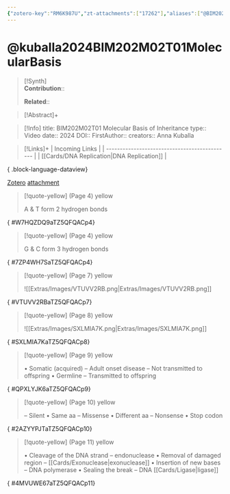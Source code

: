 ```yaml
---
{"zotero-key":"RM6K987U","zt-attachments":["17262"],"aliases":["@BIM202M02T01 Molecular Basis of Inheritance"],"keywords":null,"FirstAuthor":"[[ Anna Kuballa]]","tags":["source/video","Uni/BIM202"],"dg-publish":true,"permalink":"/sources/video/kuballa2024-bim-202-m02-t01-molecular-basis/","dgPassFrontmatter":true}
---
```


# @kuballa2024BIM202M02T01MolecularBasis

>[!Synth]  
>**Contribution**::  
>  
>**Related**:: 
>  

> [!Abstract]+
> 

> [!Info]
> title: BIM202M02T01 Molecular Basis of Inheritance
> type:: Video 
> date:: 2024
> DOI:: 
> FirstAuthor:: 
> creators:: Anna Kuballa

> [!Links]+
>  | Incoming Links                                |
> | --------------------------------------------- |
> | [[Cards/DNA Replication\|DNA Replication]] |
> 
{ .block-language-dataview}


[Zotero](zotero://select/library/items/RM6K987U) [attachment](<file:///Users/nathanmaxwell/Zotero/storage/TZ5QFQAC/Kuballa%20-%202024%20-%20BIM202M02T01%20Molecular%20Basis%20of%20Inheritance.pdf>)

> [!quote-yellow] (Page 4) yellow
> 
> A & T form 2 hydrogen bonds
>
{ #W7HQZDQ9aTZ5QFQACp4}


> [!quote-yellow] (Page 4) yellow
> 
> G & C form 3 hydrogen bonds
>
{ #7ZP4WH7SaTZ5QFQACp4}


> [!quote-yellow] (Page 7) yellow
> 
> ![[Extras/Images/VTUVV2RB.png\|Extras/Images/VTUVV2RB.png]]
>
{ #VTUVV2RBaTZ5QFQACp7}


> [!quote-yellow] (Page 8) yellow
> 
> ![[Extras/Images/SXLMIA7K.png\|Extras/Images/SXLMIA7K.png]]
>
{ #SXLMIA7KaTZ5QFQACp8}


> [!quote-yellow] (Page 9) yellow
> 
> • Somatic (acquired)  – Adult onset disease  – Not transmitted to offspring  • Germline  – Transmitted to offspring
>
{ #QPXLYJK6aTZ5QFQACp9}


> [!quote-yellow] (Page 10) yellow
> 
> – Silent  • Same aa  – Missense  • Different aa  – Nonsense  • Stop codon
>
{ #2AZYYPJTaTZ5QFQACp10}


> [!quote-yellow] (Page 11) yellow
> 
> • Cleavage of the DNA strand  – endonuclease  • Removal of damaged region  – [[Cards/Exonuclease\|exonuclease]]  • Insertion of new bases  – DNA polymerase  • Sealing the break  – DNA [[Cards/Ligase\|ligase]]
>
{ #4MVUWE67aTZ5QFQACp11}

